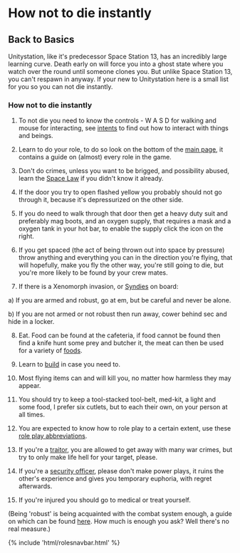 # How not to die instantly

## Back to Basics

Unitystation, like it's predecessor Space Station 13, has an incredibly large learning curve. Death early on will force you into a ghost state where you watch over the round until someone clones you. But unlike Space Station 13, you can't respawn in anyway. If your new to Unitystation here is a small list for you so you can not die instantly. 


### How not to die instantly


1) To not die you need to know the controls - W A S D for walking and mouse for interacting, see [intents](Intents.md) to find out how to interact with things and beings.


2) Learn to do your role, to do so look on the bottom of the [main page](Main-page.md), it contains a guide on (almost) every role in the game.


3) Don't do crimes, unless you want to be brigged, and possibility abused, learn the [Space Law](Space-Law.md) if you didn't know it already.


4) If the door you try to open flashed yellow you probably should not go through it, because it's depressurized on the other side.


5) If you do need to walk through that door then get a heavy duty suit and preferably mag boots, and an oxygen supply, that 
requires a mask and a oxygen tank in your hot bar, to enable the supply click the icon on the right.


6) If you get spaced (the act of being thrown out into space by pressure) throw anything and everything you can in the direction you're flying, that will hopefully, make you fly the other way, you're still going to die, but you're more likely to be found by your crew mates.


7) If there is a Xenomorph invasion, or [Syndies](Nuclear-Emergency.md) on board:



a) If you are armed and robust, go at em, but be careful and never be alone.


b) If you are not armed or not robust then run away, cower behind sec and hide in a locker.


8) Eat. Food can be found at the cafeteria, if food cannot be found then find a knife hunt some prey and butcher it, the meat can then be used for a variety of [foods](Cooking.md).


9) Learn to [build](Construction.md) in case you need to.


10) Most flying items can and will kill you, no matter how harmless they may appear.


11) You should try to keep a tool-stacked tool-belt, med-kit, a light and some food, I prefer six cutlets, but to each their own, on your person at all times.



12) You are expected to know how to role play to a certain extent, use these [role play abbreviations](RP-words-and-abbreviations.md).


13) If you're a [traitor](Traitor.md), you are allowed to get away with many war crimes, but try to only make life hell for your target, please.


14) If you're a [security officer](Security.md), please don't make power plays, it ruins the other's experience and gives you temporary euphoria, with regret afterwards.


15) If you're injured you should go to medical or treat yourself.



(Being 'robust' is being acquainted with the combat system enough, a guide on which can be found [here](Combat.md). How much is enough you ask? Well there's no real measure.)

{% include 'html/rolesnavbar.html' %}
